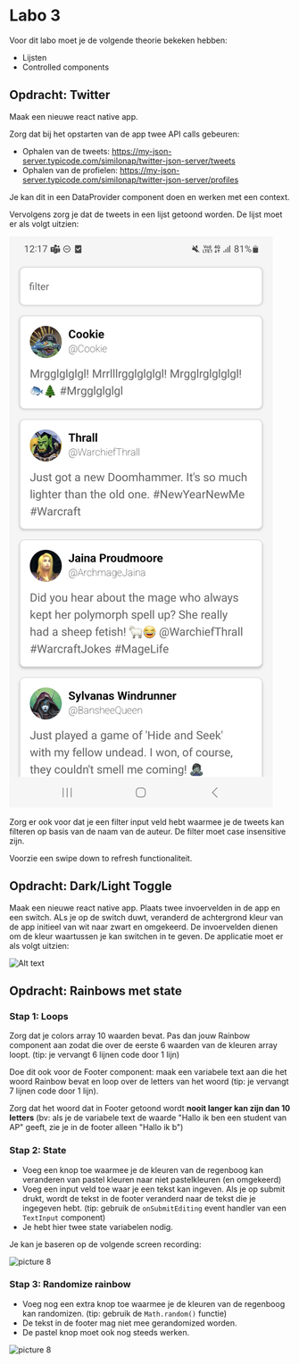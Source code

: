 # Labo 3

Voor dit labo moet je de volgende theorie bekeken hebben:
- Lijsten
- Controlled components

## Opdracht: Twitter

Maak een nieuwe react native app. 

Zorg dat bij het opstarten van de app twee API calls gebeuren:
- Ophalen van de tweets: https://my-json-server.typicode.com/similonap/twitter-json-server/tweets
- Ophalen van de profielen: https://my-json-server.typicode.com/similonap/twitter-json-server/profiles

Je kan dit in een DataProvider component doen en werken met een context.

Vervolgens zorg je dat de tweets in een lijst getoond worden. De lijst moet er als volgt uitzien:

![Alt text](../images/twitter_list.jpg)

Zorg er ook voor dat je een filter input veld hebt waarmee je de tweets kan filteren op basis van de naam van de auteur. De filter moet case insensitive zijn.

Voorzie een swipe down to refresh functionaliteit.

## Opdracht: Dark/Light Toggle

Maak een nieuwe react native app. Plaats twee invoervelden in de app en een switch. ALs je op de switch duwt, veranderd de achtergrond kleur van de app initieel van wit naar zwart en omgekeerd. De invoervelden dienen om de kleur waartussen je kan switchen in te geven. De applicatie moet er als volgt uitzien:

![Alt text](../images/darklight.gif)

## Opdracht: Rainbows met state

### Stap 1: Loops
Zorg dat je colors array 10 waarden bevat. Pas dan jouw Rainbow component aan zodat die over de eerste 6 waarden van de kleuren array loopt. (tip: je vervangt 6 lijnen code door 1 lijn)

Doe dit ook voor de Footer component: maak een variabele text aan die het woord Rainbow bevat en loop over de letters van het woord (tip: je vervangt 7 lijnen code door 1 lijn). 

Zorg dat het woord dat in Footer getoond wordt **nooit langer kan zijn dan 10 letters** (bv: als je de variabele text de waarde "Hallo ik ben een student van AP" geeft, zie je in de footer alleen "Hallo ik b")

### Stap 2: State

- Voeg een knop toe waarmee je de kleuren van de regenboog kan veranderen van pastel kleuren naar niet pastelkleuren (en omgekeerd)
- Voeg een input veld toe waar je een tekst kan ingeven. Als je op submit drukt, wordt de tekst in de footer veranderd naar de tekst die je ingegeven hebt. (tip: gebruik de `onSubmitEditing` event handler van een `TextInput` component)
- Je hebt hier twee state variabelen nodig.

Je kan je baseren op de volgende screen recording:

![picture 8](../images/interaction-statemobile.gif)

### Stap 3: Randomize rainbow

- Voeg nog een extra knop toe waarmee je de kleuren van de regenboog kan randomizen. (tip: gebruik de `Math.random()` functie)
- De tekst in de footer mag niet mee gerandomized worden.
- De pastel knop moet ook nog steeds werken.

![picture 8](../images/interaction-statemobile2.gif)

